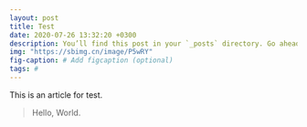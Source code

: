 ```yaml
---
layout: post
title: Test
date: 2020-07-26 13:32:20 +0300
description: You’ll find this post in your `_posts` directory. Go ahead and edit it and re-build the site to see your changes. # Add post description (optional)
img: "https://sbimg.cn/image/P5wRY"
fig-caption: # Add figcaption (optional)
tags: #
---
```


This is an article for test.

>Hello, World.

